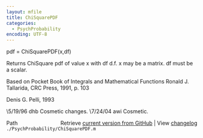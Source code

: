 ```yaml
---
layout: mfile
title: ChiSquarePDF
categories:
  - PsychProbability
encoding: UTF-8
---
```


pdf = ChiSquarePDF(x,df)

Returns ChiSquare pdf of value x with df d.f. x may be a matrix. df must
be a scalar.

Based on Pocket Book of Integrals and Mathematical Functions Ronald J.
Tallarida, CRC Press, 1991, p. 103

Denis G. Pelli, 1993

\5/19/96  dhb      Cosmetic changes.
\7/24/04  awi      Cosmetic.


<div class="code_header" style="text-align:right;">
  <span style="float:left;">Path&nbsp;&nbsp;</span> <span class="counter">Retrieve <a href=
  "https://raw.github.com/Psychtoolbox-3/Psychtoolbox-3/beta/./PsychProbability/ChiSquarePDF.m">current version from GitHub</a> | View <a href=
  "https://github.com/Psychtoolbox-3/Psychtoolbox-3/commits/beta/./PsychProbability/ChiSquarePDF.m">changelog</a></span>
</div>
<div class="code">
  <code>./PsychProbability/ChiSquarePDF.m</code>
</div>

